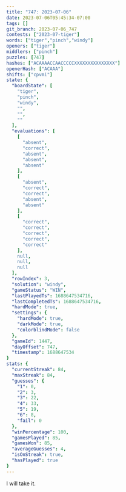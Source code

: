 ```yaml
---
title: "747: 2023-07-06"
date: 2023-07-06T05:45:34-07:00
tags: []
git_branch: 2023-07-06_747
contests: ["2023-07-tiger"]
words: ["tiger","pinch","windy"]
openers: ["tiger"]
middlers: ["pinch"]
puzzles: [747]
hashes: ["ACAAAACCAACCCCCXXXXXXXXXXXXXXX"]
openerHash: ["ACAAA"]
shifts: ["cpvmi"]
state: {
  "boardState": [
    "tiger",
    "pinch",
    "windy",
    "",
    "",
    ""
  ],
  "evaluations": [
    [
      "absent",
      "correct",
      "absent",
      "absent",
      "absent"
    ],
    [
      "absent",
      "correct",
      "correct",
      "absent",
      "absent"
    ],
    [
      "correct",
      "correct",
      "correct",
      "correct",
      "correct"
    ],
    null,
    null,
    null
  ],
  "rowIndex": 3,
  "solution": "windy",
  "gameStatus": "WIN",
  "lastPlayedTs": 1688647534716,
  "lastCompletedTs": 1688647534716,
  "hardMode": true,
  "settings": {
    "hardMode": true,
    "darkMode": true,
    "colorblindMode": false
  },
  "gameId": 1447,
  "dayOffset": 747,
  "timestamp": 1688647534
}
stats: {
  "currentStreak": 84,
  "maxStreak": 84,
  "guesses": {
    "1": 0,
    "2": 3,
    "3": 22,
    "4": 33,
    "5": 19,
    "6": 8,
    "fail": 0
  },
  "winPercentage": 100,
  "gamesPlayed": 85,
  "gamesWon": 85,
  "averageGuesses": 4,
  "isOnStreak": true,
  "hasPlayed": true
}
---
```

<!-- more -->
I will take it.
